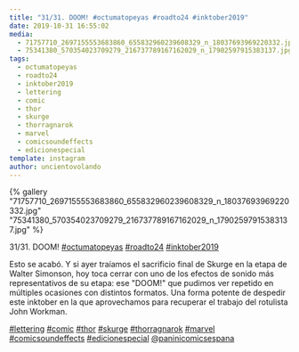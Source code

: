 ```yaml
---
title: "31/31. DOOM! #octumatopeyas #roadto24 #inktober2019"
date: 2019-10-31 16:55:02
media: 
  - 71757710_2697155553683860_655832960239608329_n_18037693969220332.jpg
  - 75341380_570354023709279_216737789167162029_n_17902597915383137.jpg
tags: 
  - octumatopeyas
  - roadto24
  - inktober2019
  - lettering
  - comic
  - thor
  - skurge
  - thorragnarok
  - marvel
  - comicsoundeffects
  - edicionespecial
template: instagram
author: uncientovolando
---
```


{% gallery "71757710_2697155553683860_655832960239608329_n_18037693969220332.jpg" "75341380_570354023709279_216737789167162029_n_17902597915383137.jpg" %}

31/31. DOOM! [#octumatopeyas](/tags/octumatopeyas) [#roadto24](/tags/roadto24) [#inktober2019](/tags/inktober2019)

Esto se acabó. Y si ayer traíamos el sacrificio final de Skurge en la etapa de Walter Simonson, hoy toca cerrar con uno de los efectos de sonido más representativos de su etapa: ese "DOOM!" que pudimos ver repetido en múltiples ocasiones con distintos formatos. Una forma potente de despedir este inktober en la que aprovechamos para recuperar el trabajo del rotulista John Workman.

[#lettering](/tags/lettering) [#comic](/tags/comic) [#thor](/tags/thor) [#skurge](/tags/skurge) [#thorragnarok](/tags/thorragnarok) [#marvel](/tags/marvel) [#comicsoundeffects](/tags/comicsoundeffects) [#edicionespecial](/tags/edicionespecial) [@paninicomicsespana](https://instagram.com/paninicomicsespana)
